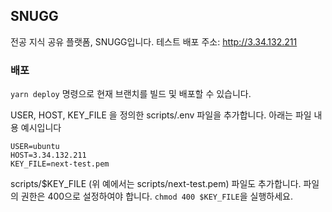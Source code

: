 ## SNUGG

전공 지식 공유 플랫폼, SNUGG입니다.
테스트 배포 주소: http://3.34.132.211

### 배포

`yarn deploy` 명령으로 현재 브랜치를 빌드 및 배포할 수 있습니다.

USER, HOST, KEY_FILE 을 정의한 scripts/.env 파일을 추가합니다. 아래는 파일 내용 예시입니다

```shell
USER=ubuntu
HOST=3.34.132.211
KEY_FILE=next-test.pem
```

scripts/$KEY_FILE (위 예에서는 scripts/next-test.pem) 파일도 추가합니다.
파일의 권한은 400으로 설정하여야 합니다. `chmod 400 $KEY_FILE`을 실행하세요.
